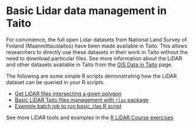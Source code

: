# Basic Lidar data management in Taito

For convinience, the full open Lidar datasets from National Land Survey of Finland (Maanmittauslaitos) have been made available in Taito. This allows researchers to directly use these datasets in their work in Taito without the need to download particular files. See more information about the LiDAR and other datasets available in Taito from the [GIS Data in Taito](https://research.csc.fi/gis_data_in_taito) page.

The following are some simple R scripts demonstrating how the LiDAR dataset can be queried in your R scripts.

- [Get LiDAR files intersecting a given polygon](get_lidar_files_function.R)
- [Basic LiDAR Taito files management with `rlas` package](basic_rlas.R)
- [Example batch job to run basic_rlas.R script](batchjob_rlas_basics.sh)

See more LiDAR tools and examples in the [R LiDAR Course exercises](R_lidar_course_exercises)
